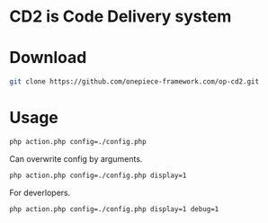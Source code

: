 CD2 is Code Delivery system
===

# Download

```sh
git clone https://github.com/onepiece-framework.com/op-cd2.git
```

# Usage

```sh
php action.php config=./config.php
```

 Can overwrite config by arguments.

 ```sh
php action.php config=./config.php display=1
```

 For deverlopers.

```sh
php action.php config=./config.php display=1 debug=1
```
